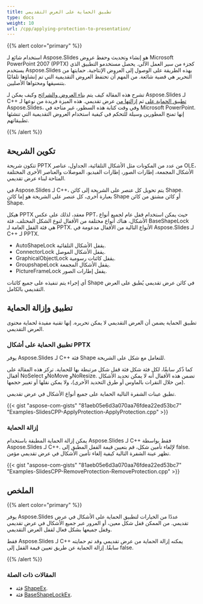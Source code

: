 ```yaml
---
title: تطبيق الحماية على العرض التقديمي
type: docs
weight: 10
url: /cpp/applying-protection-to-presentation/
---
```


{{% alert color="primary" %}} 

استخدام شائع لـ Aspose.Slides هو إنشاء وتحديث وحفظ عروض Microsoft PowerPoint 2007 (PPTX) كجزء من سير العمل الآلي. يحصل مستخدمو التطبيق الذي يستخدم Aspose.Slides بهذه الطريقة على الوصول إلى العروض الإنتاجية. حمايتها من التحرير هي قضية شائعة. من المهم أن تحتفظ العروض التقديمية التي تم إنشاؤها تلقائيًا بتنسيقها ومحتواها الأصليين.

تشرح هذه المقالة كيف يتم [بناء العروض والشرائح](/slides/cpp/applying-protection-to-presentation/) وكيف يمكن لـ Aspose.Slides لـ C++ [تطبيق الحماية على](/slides/cpp/applying-protection-to-presentation/) ثم [إزالتها من](/slides/cpp/applying-protection-to-presentation/) عرض تقديمي. هذه الميزة فريدة من نوعها لـ Aspose.Slides، وفي وقت كتابة هذه السطور، غير متاحة في Microsoft PowerPoint. إنها تمنح المطورين وسيلة للتحكم في كيفية استخدام العروض التقديمية التي تنشئها تطبيقاتهم.

{{% /alert %}} 
## **تكوين الشريحة**
تتكون شريحة PPTX من عدد من المكونات مثل الأشكال التلقائية، الجداول، عناصر OLE، الأشكال المجمعة، إطارات الصور، إطارات الفيديو، الموصلات والعناصر الأخرى المختلفة المتاحة لبناء عرض تقديمي.

في Aspose.Slides لـ C++، يتم تحويل كل عنصر على الشريحة إلى كائن Shape. بعبارة أخرى، كل عنصر على الشريحة هو إما كائن Shape أو كائن مشتق من كائن Shape.

هيكل PPTX معقد، لذلك على عكس PPT، حيث يمكن استخدام قفل عام لجميع أنواع الأشكال، هناك أنواع مختلفة من الأقفال لنوع الشكل المختلف. فئة BaseShapeLock هي فئة القفل العامة لـ PPTX. الأنواع التالية من الأقفال مدعومة في Aspose.Slides لـ C++ لـ PPTX.

- AutoShapeLock يقفل الأشكال التلقائية.
- ConnectorLock يقفل الأشكال الموصل.
- GraphicalObjectLock يقفل كائنات رسومية.
- GroupshapeLock يقفل الأشكال المجمعة.
- PictureFrameLock يقفل إطارات الصور.

أي إجراء يتم تنفيذه على جميع كائنات Shape في كائن عرض تقديمي يُطبق على العرض التقديمي بالكامل.
## **تطبيق وإزالة الحماية**
تطبيق الحماية يضمن أن العرض التقديمي لا يمكن تحريره. إنها تقنية مفيدة لحماية محتوى العرض التقديمي.
### **تطبيق الحماية على أشكال PPTX**
يوفر Aspose.Slides لـ C++ فئة Shape للتعامل مع شكل على الشريحة.

كما ذُكر سابقًا، لكل فئة شكل فئة قفل شكل مرتبطة بها للحماية. تركز هذه المقالة على أقفال NoSelect وNoMove وNoResize. تضمن هذه الأقفال أنه لا يمكن تحديد الأشكال (من خلال النقرات بالماوس أو طرق التحديد الأخرى)، ولا يمكن نقلها أو تغيير حجمها.

تطبق عينات الشفرة التالية الحماية على جميع أنواع الأشكال في عرض تقديمي.

{{< gist "aspose-com-gists" "81aeb05e6d3a070aa76fdea22ed53bc7" "Examples-SlidesCPP-ApplyProtection-ApplyProtection.cpp" >}}

### **إزالة الحماية**
يمكن إزالة الحماية المطبقة باستخدام Aspose.Slides لـ C++ فقط بواسطة Aspose.Slides لـ C++. لإلغاء تأمين شكل، قم بتعيين قيمة القفل المطبق إلى false. تظهر عينة الشفرة التالية كيفية إلغاء تأمين الأشكال في عرض تقديمي مؤمن.

{{< gist "aspose-com-gists" "81aeb05e6d3a070aa76fdea22ed53bc7" "Examples-SlidesCPP-RemoveProtection-RemoveProtection.cpp" >}}
## **الملخص**
{{% alert color="primary" %}} 

يوفر Aspose.Slides عددًا من الخيارات لتطبيق الحماية على الأشكال في عرض تقديمي. من الممكن قفل شكل معين، أو المرور عبر جميع الأشكال في عرض تقديمي وقفل جميعها بشكل فعال لقفل العرض التقديمي.

فقط Aspose.Slides لـ C++ يمكنه إزالة الحماية من عرض تقديمي وقد تم حمايته سابقًا. إزالة الحماية عن طريق تعيين قيمة القفل إلى false.

{{% /alert %}} 
### **المقالات ذات الصلة**
- فئة [ShapeEx](http://docs.aspose.com/display/slidesnet/ShapeEx+Class).
- فئة [BaseShapeLockEx](http://docs.aspose.com/display/slidesnet/BaseShapeLockEx+Class).